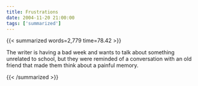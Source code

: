 ```yaml
---
title: Frustrations
date: 2004-11-20 21:00:00
tags: ['summarized']
---
```


{{< summarized words=2,779 time=78.42 >}}

The writer is having a bad week and wants to talk about something unrelated to school, but they were reminded of a conversation with an old friend that made them think about a painful memory.

{{< /summarized >}}